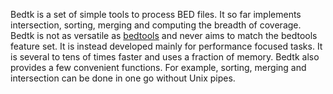 Bedtk is a set of simple tools to process BED files. It so far implements
intersection, sorting, merging and computing the breadth of coverage. Bedtk is
not as versatile as [bedtools][bedtools] and never aims to match the bedtools
feature set. It is instead developed mainly for performance focused tasks. It
is several to tens of times faster and uses a fraction of memory. Bedtk also
provides a few convenient functions. For example, sorting, merging and
intersection can be done in one go without Unix pipes.

[bedtools]: https://github.com/arq5x/bedtools2
[cr]: https://github.com/lh3/cgranges
